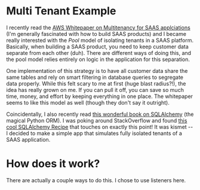 # Multi Tenant Example

I recently read the [AWS Whitepaper on Multitenancy for SAAS applciations](https://d1.awsstatic.com/whitepapers/saas-tenant-isolation-strategies.pdf) (I'm generally fascinated with how to build SAAS products) and I became really interested with the *Pool* model of isolating tenants in a SAAS platform. Basically, when building a SAAS product, you need to keep customer data separate from each other (duh). There are different ways of doing this, and the pool model relies entirely on logic in the application for this separation.

One implementation of this strategy is to have all customer data share the same tables and rely on smart filtering in database queries to segregate data properly.  While this felt scary to me at first (huge blast radius?!), the idea has really grown on me. If you can pull it off, you can save so much time, money, and effort by keeping everything in one place. The whitepaper seems to like this model as well (though they don't say it outright).

Coincidentally, I also recently read [this wonderful book on SQLAlchemy](https://learning.oreilly.com/library/view/essential-sqlalchemy/9780596516147/) (the magical Python ORM).  I was poking around StackOverflow and found [this cool SQLAlchemy Recipe](https://github.com/sqlalchemy/sqlalchemy/wiki/FilteredQuery) that touches on exactly this point! It was kismet -- I decided to make a simple app that simulates fully isolated tenants of a SAAS application.

# How does it work?

There are actually a couple ways to do this. I chose to use listeners here.
